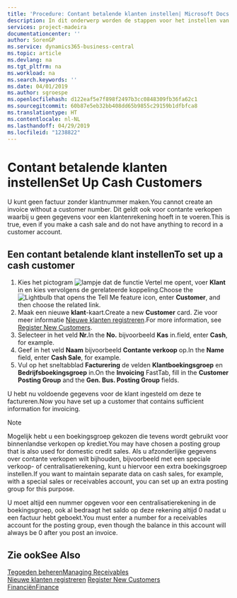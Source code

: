 ```yaml
---
title: 'Procedure: Contant betalende klanten instellen| Microsoft Docs'
description: In dit onderwerp worden de stappen voor het instellen van klanten die contant betalen beschreven.
services: project-madeira
documentationcenter: ''
author: SorenGP
ms.service: dynamics365-business-central
ms.topic: article
ms.devlang: na
ms.tgt_pltfrm: na
ms.workload: na
ms.search.keywords: ''
ms.date: 04/01/2019
ms.author: sgroespe
ms.openlocfilehash: d122eaf5e7f898f2497b3cc0848309fb36fa62c1
ms.sourcegitcommit: 60b87e5eb32bb408dd65b9855c29159b1dfbfca8
ms.translationtype: HT
ms.contentlocale: nl-NL
ms.lasthandoff: 04/29/2019
ms.locfileid: "1238822"
---
```

# <a name="set-up-cash-customers"></a><span data-ttu-id="6dd7d-103">Contant betalende klanten instellen</span><span class="sxs-lookup"><span data-stu-id="6dd7d-103">Set Up Cash Customers</span></span>
<span data-ttu-id="6dd7d-104">U kunt geen factuur zonder klantnummer maken.</span><span class="sxs-lookup"><span data-stu-id="6dd7d-104">You cannot create an invoice without a customer number.</span></span> <span data-ttu-id="6dd7d-105">Dit geldt ook voor contante verkopen waarbij u geen gegevens voor een klantenrekening hoeft in te voeren.</span><span class="sxs-lookup"><span data-stu-id="6dd7d-105">This is true, even if you make a cash sale and do not have anything to record in a customer account.</span></span>  

## <a name="to-set-up-a-cash-customer"></a><span data-ttu-id="6dd7d-106">Een contant betalende klant instellen</span><span class="sxs-lookup"><span data-stu-id="6dd7d-106">To set up a cash customer</span></span>  
1.  <span data-ttu-id="6dd7d-107">Kies het pictogram ![lampje dat de functie Vertel me opent](media/ui-search/search_small.png "Vertel me wat u wilt doen"), voer **Klant** in en kies vervolgens de gerelateerde koppeling.</span><span class="sxs-lookup"><span data-stu-id="6dd7d-107">Choose the ![Lightbulb that opens the Tell Me feature](media/ui-search/search_small.png "Tell me what you want to do") icon, enter **Customer**, and then choose the related link.</span></span>  
2.  <span data-ttu-id="6dd7d-108">Maak een nieuwe **klant**-kaart.</span><span class="sxs-lookup"><span data-stu-id="6dd7d-108">Create a new **Customer** card.</span></span> <span data-ttu-id="6dd7d-109">Zie voor meer informatie [Nieuwe klanten registreren](sales-how-register-new-customers.md).</span><span class="sxs-lookup"><span data-stu-id="6dd7d-109">For more information, see [Register New Customers](sales-how-register-new-customers.md).</span></span>
3.  <span data-ttu-id="6dd7d-110">Selecteer in het veld **Nr.**</span><span class="sxs-lookup"><span data-stu-id="6dd7d-110">In the **No.**</span></span> <span data-ttu-id="6dd7d-111">bijvoorbeeld **Kas** in.</span><span class="sxs-lookup"><span data-stu-id="6dd7d-111">field, enter **Cash**, for example.</span></span>  
4.  <span data-ttu-id="6dd7d-112">Geef in het veld **Naam** bijvoorbeeld **Contante verkoop** op.</span><span class="sxs-lookup"><span data-stu-id="6dd7d-112">In the **Name** field, enter **Cash Sale**, for example.</span></span>  
5.  <span data-ttu-id="6dd7d-113">Vul op het sneltabblad **Facturering** de velden **Klantboekingsgroep** en **Bedrijfsboekingsgroep** in.</span><span class="sxs-lookup"><span data-stu-id="6dd7d-113">On the **Invoicing** FastTab, fill in the **Customer Posting Group** and the **Gen. Bus. Posting Group** fields.</span></span>  

 <span data-ttu-id="6dd7d-114">U hebt nu voldoende gegevens voor de klant ingesteld om deze te factureren.</span><span class="sxs-lookup"><span data-stu-id="6dd7d-114">Now you have set up a customer that contains sufficient information for invoicing.</span></span>  

> [!NOTE]  
>  <span data-ttu-id="6dd7d-115">Mogelijk hebt u een boekingsgroep gekozen die tevens wordt gebruikt voor binnenlandse verkopen op krediet.</span><span class="sxs-lookup"><span data-stu-id="6dd7d-115">You may have chosen a posting group that is also used for domestic credit sales.</span></span> <span data-ttu-id="6dd7d-116">Als u afzonderlijke gegevens over contante verkopen wilt bijhouden, bijvoorbeeld met een speciale verkoop- of centralisatierekening, kunt u hiervoor een extra boekingsgroep instellen.</span><span class="sxs-lookup"><span data-stu-id="6dd7d-116">If you want to maintain separate data on cash sales, for example, with a special sales or receivables account, you can set up an extra posting group for this purpose.</span></span>  
>   
>  <span data-ttu-id="6dd7d-117">U moet altijd een nummer opgeven voor een centralisatierekening in de boekingsgroep, ook al bedraagt het saldo op deze rekening altijd 0 nadat u een factuur hebt geboekt.</span><span class="sxs-lookup"><span data-stu-id="6dd7d-117">You must enter a number for a receivables account for the posting group, even though the balance in this account will always be 0 after you post an invoice.</span></span>  

## <a name="see-also"></a><span data-ttu-id="6dd7d-118">Zie ook</span><span class="sxs-lookup"><span data-stu-id="6dd7d-118">See Also</span></span>
[<span data-ttu-id="6dd7d-119">Tegoeden beheren</span><span class="sxs-lookup"><span data-stu-id="6dd7d-119">Managing Receivables</span></span>](receivables-manage-receivables.md)  
<span data-ttu-id="6dd7d-120">[Nieuwe klanten registreren](sales-how-register-new-customers.md)  </span><span class="sxs-lookup"><span data-stu-id="6dd7d-120">[Register New Customers](sales-how-register-new-customers.md)  </span></span>  
[<span data-ttu-id="6dd7d-121">Financiën</span><span class="sxs-lookup"><span data-stu-id="6dd7d-121">Finance</span></span>](finance.md)  

